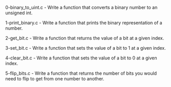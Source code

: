 0-binary_to_uint.c - Write a function that converts a binary number to an unsigned int.

1-print_binary.c - Write a function that prints the binary representation of a number.

2-get_bit.c - Write a function that returns the value of a bit at a given index.

3-set_bit.c - Write a function that sets the value of a bit to 1 at a given index.

4-clear_bit.c - Write a function that sets the value of a bit to 0 at a given index.

5-flip_bits.c - Write a function that returns the number of bits you would need to flip to get from one number to another.
